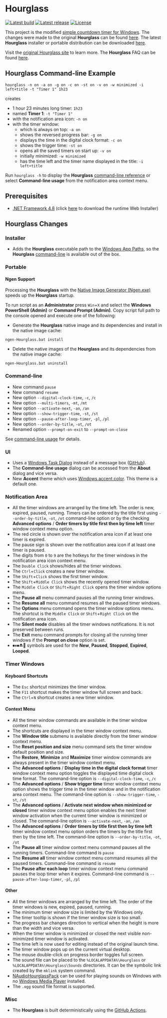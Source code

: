 ﻿# Hourglass

[![Latest build](https://github.com/i2van/hourglass/workflows/build/badge.svg)](https://github.com/i2van/hourglass/actions)
[![Latest release](https://img.shields.io/github/downloads/i2van/hourglass/total.svg)](https://github.com/i2van/hourglass/releases/latest)
[![License](https://img.shields.io/badge/license-MIT-yellow)](https://opensource.org/licenses/MIT)

This project is the modified [simple countdown timer for Windows](https://github.com/dziemborowicz/hourglass). The changes were made to the original **Hourglass** can be found [here](#hourglass-changes). The latest **Hourglass** installer or portable distribution can be downloaded [here](https://github.com/i2van/hourglass/releases/latest).

Visit the [original Hourglass site](https://chris.dziemborowicz.com/apps/hourglass) to learn more. The **Hourglass** FAQ can be found [here](https://github.com/i2van/hourglass/blob/develop/FAQ.md).

## Hourglass Command-line Example

```shell
hourglass -n on -a on -g on -c on -st on -v on -w minimized -i left+title -t "Timer 1" 1h23
```

creates

- 1 hour 23 minutes long timer: `1h23`
- named **Timer 1**: `-t "Timer 1"`
- with the notification area icon: `-n on`
- with the timer window:
  - which is always on top: `-a on`
  - shows the reversed progress bar: `-g on`
  - displays the time in the digital clock format: `-c on`
  - shows the trigger time: `-st on`
  - opens all the saved timers on start up: `-v on`
  - initially minimized: `-w minimized`
  - has the time left and the timer name displayed in the title: `-i left+title`

Run `hourglass -h` to display the **Hourglass** [command-line reference](https://github.com/i2van/hourglass/blob/develop/Hourglass/Resources/Usage.txt) or select **Command-line usage** from the notification area context menu.

## Prerequisites

- [.NET Framework 4.8](https://dotnet.microsoft.com/en-us/download/dotnet-framework/net48) (click [here](https://dotnet.microsoft.com/en-us/download/dotnet-framework/thank-you/net48-web-installer) to download the runtime Web Installer)

## Hourglass Changes

### Installer

- Adds the **Hourglass** executable path to the [Windows App Paths](https://learn.microsoft.com/en-us/windows/win32/shell/app-registration#using-the-app-paths-subkey), so the **Hourglass** [command-line](https://github.com/i2van/hourglass/blob/develop/Hourglass/Resources/Usage.txt) is available out of the box.

### Portable

#### Ngen Support

Processing the **Hourglass** with the [Native Image Generator (Ngen.exe)](https://learn.microsoft.com/en-us/dotnet/framework/tools/ngen-exe-native-image-generator) speeds up the **Hourglass** startup.

To run script as an **Administrator** press `Win`+`X` and select the **Windows PowerShell (Admin)** or **Command Prompt (Admin)**. Copy script full path to the console opened and execute one of the following:

- Generate the **Hourglass** native image and its dependencies and install in the native image cache:

```shell
ngen-Hourglass.bat install
```

- Delete the native images of the **Hourglass** and its dependencies from the native image cache:

```shell
ngen-Hourglass.bat uninstall
```

### Command-line

- New command `pause`
- New command `resume`
- New option `--digital-clock-time`, `-c`, `/c`
- New option `--multi-timers`, `-mt`, `/mt`
- New option `--activate-next`, `-an`, `/an`
- New option `--show-trigger-time`, `-st`, `/st`
- New option `--pause-after-loop-timer`, `-pl`, `/pl`
- New option `--order-by-title`, `-ot`, `/ot`
- Renamed option `--prompt-on-exit` to `--prompt-on-close`

See [command-line usage](https://github.com/i2van/hourglass/blob/develop/Hourglass/Resources/Usage.txt) for details.

### UI

- Uses a [Windows Task Dialog](https://learn.microsoft.com/en-us/windows/win32/controls/task-dialogs-overview) instead of a message box ([GitHub](https://github.com/kpreisser/TaskDialog)).
- The **Command-line usage** dialog can be accessed from the **About** dialog and vice versa.
- New **Accent** theme which uses [Windows accent color](https://www.google.com/search?q=Windows+accent+color). This theme is a default one.

### Notification Area

- All the timer windows are arranged by the time left. The order is new, expired, paused, running. Timers can be ordered by the title first using `--order-by-title`, `-ot`, `/ot` command-line option or by the checking **Advanced options** / **Order timers by title first then by time left** timer window context menu option.
- The red circle is shown over the notification area icon if at least one timer is expired.
- The pause sign is shown over the notification area icon if at least one timer is paused.
- The digits from `0` to `9` are the hotkeys for the timer windows in the notification area icon context menu.
- The `Double Click` shows/hides all the timer windows.
- The `Ctrl`+`Click` creates a new timer window.
- The `Shift`+`Click` shows the first timer window.
- The `Shift`+`Middle Click` shows the recently opened timer window.
- The `Middle Click` or `Shift`+`Right Click` opens the timer window options menu.
- The **Pause all** menu command pauses all the running timer windows.
- The **Resume all** menu command resumes all the paused timer windows.
- The **Options** menu command opens the timer window options menu. The shortcut is the `Middle Click` or `Shift`+`Right Click` on the notification area icon.
- The **Silent mode** disables all the timer windows notifications. It is not preserved between runs.
- The **Exit** menu command prompts for closing all the running timer windows if the **Prompt on close** option is set.
- ⏺⏸⏹⏏🔁 symbols are used for the **New**, **Paused**, **Stopped**, **Expired**, **Looped**.

### Timer Windows

#### Keyboard Shortcuts

- The `Esc` shortcut minimizes the timer window.
- The `F11` shortcut makes the timer window full screen and back.
- The `Ctrl`+`N` shortcut creates a new timer window.

#### Context Menu

- All the timer window commands are available in the timer window context menu.
- The shortcuts are displayed in the timer window context menu.
- The **Window title** submenu is available directly from the timer window context menu.
- The **Reset position and size** menu command sets the timer window default position and size.
- The **Restore**, **Minimize** and **Maximize** timer window commands are always present in the timer window context menu.
- The **Advanced options** / **Display time in the digital clock format** timer window context menu option toggles the displayed time digital clock time format. The command-line option is `--digital-clock-time`, `-c`, `/c`
- The **Advanced options** / **Show trigger time** timer window context menu option shows the trigger time in the timer window and in the notification area context menu. The command-line option is `--show-trigger-time`, `-st`, `/st`
- The **Advanced options** / **Activate next window when minimized or closed** timer window context menu option enables the next timer window activation when the current timer window is minimized or closed. The command-line option is `--activate-next`, `-an`, `/an`
- The **Advanced options** / **Order timers by title first then by time left** timer window context menu option orders the timers by the title first then by the time left. The command-line option is `--order-by-title`, `-ot`, `/ot`
- The **Pause all** timer window context menu command pauses all the running timers. Command-line command is `pause`
- The **Resume all** timer window context menu command resumes all the paused timers. Command-line command is `resume`
- The **Pause after each loop** timer window context menu command pauses the loop timer when it expires. Command-line command is `--pause-after-loop-timer`, `-pl`, `/pl`

#### Other

- All the timer windows are arranged by the time left. The order of the timer windows is new, expired, paused, running.
- The minimum timer window size is limited by the Windows only.
- The timer tooltip is shown if the timer window size is too small.
- The progress bar changes direction to vertical when the height is more than the width and vice versa.
- When the timer window is minimized or closed the next visible non-minimized timer window is activated.
- The time left is now used for editing instead of the original launch time.
- The timer window pops up on the current virtual desktop.
- The mouse double-click on progress border toggles full screen.
- The sound file can be placed to the `%LOCALAPPDATA%\Hourglass` or `%LOCALAPPDATA%\Hourglass\Sounds` directories. It can be the symbolic link created by the `mklink` system command.
- [NAudioHourglassPack](https://github.com/i2van/hourglass/blob/develop/FAQ.md#what-should-i-do-if-there-is-no-notification-sound) can be used for playing sounds on Windows with no [Windows Media Player](https://en.wikipedia.org/wiki/Windows_Media_Player) installed.
- The `.ogg` sound file format is supported.

### Misc

- The **Hourglass** is built deterministically using the [GitHub Actions](https://github.com/i2van/hourglass/actions).
